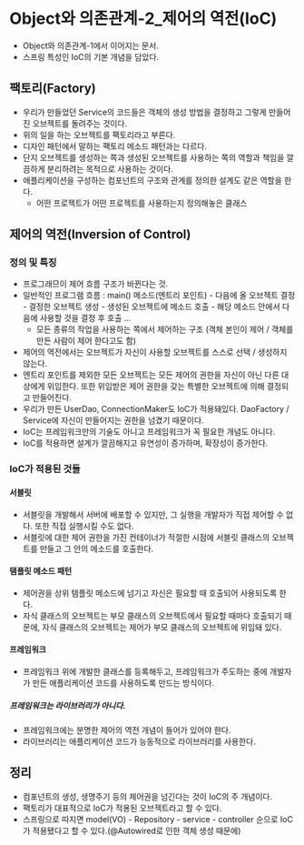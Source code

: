 # Object와 의존관계-2_제어의 역전(IoC)

- Object와 의존관계-1에서 이어지는 문서. 
- 스프링 특성인 IoC의 기본 개념을 담았다.

## 팩토리(Factory)

- 우리가 만들었던 Service의 코드들은 객체의 생성 방법을 결정하고 그렇게 만들어진 오브젝트를 돌려주는 것이다.
- 위의 일을 하는 오브젝트를 팩토리라고 부른다.
- 디자인 패턴에서 말하는 팩토리 메소드 패턴과는 다르다.
- 단지 오브젝트를 생성하는 쪽과 생성된 오브젝트를 사용하는 쪽의 역할과 책임을 깔끔하게 분리하려는 목적으로 사용하는 것이다.
- 애플리케이션을 구성하는 컴포넌트의 구조와 관계를 정의한 설계도 같은 역할을 한다.
  - 어떤 프로젝트가 어떤 프로젝트를 사용하는지 정의해놓은 클래스

## 제어의 역전(Inversion of Control)

### 정의 및 특징

- 프로그래므이 제어 흐름 구조가 바뀐다는 것.
- 일반적인 프로그램 흐름 : main() 메소드(엔트리 포인트) - 다음에 올 오브젝트 결정 - 결정한 오브젝트 생성 - 생성된 오브젝트에 메소드 호출 - 해당 메소드 안에서 다음에 사용할 것을 결정 후 호출 ...
  - 모든 종류의 작업을 사용하는 쪽에서 제어하는 구조 (객체 본인이 제어 / 객체를 만든 사람이 제어 한다고도 함)
- 제어의 역전에서는 오브젝트가 자신이 사용할 오브젝트를 스스로 선택 / 생성하지 않는다.
- 엔트리 포인트를 제외한 모든 오브젝트는 모든 제어의 권한을 자신이 아닌 다른 대상에게 위임한다. 또한 위임받은 제어 권한을 갖는 특별한 오브젝트에 의해 결정되고 만들어진다.
- 우리가 만든 UserDao, ConnectionMaker도 IoC가 적용돼있다. DaoFactory / Service에 자신이 만들어지는 권한을 넘겼기 때문이다.
- IoC는 프레임워크만의 기술도 아니고 프레임워크가 꼭 필요한 개념도 아니다.
- IoC를 적용하면 설계가 깔끔해지고 유연성이 증가하며, 확장성이 증가한다.

### IoC가 적용된 것들

#### 서블릿

- 서블릿을 개발해서 서버에 배포할 수 있지만, 그 실행을 개발자가 직접 제어할 수 없다. 또한 직접 실행시킬 수도 없다.
- 서블릿에 대한 제어 권한을 가진 컨테이너가 적절한 시점에 서블릿 클래스의 오브젝트를 만들고 그 안의 메소드를 호출한다.

#### 탬플릿 메소드 패턴

- 제어권을 상위 템플릿 메소드에 넘기고 자신은 필요할 때 호출되어 사용되도록 한다.
- 자식 클래스의 오브젝트는 부모 클래스의 오브젝트에서 필요할 때마다 호출되기 때문에, 자식 클래스의 오브젝트는 제어가 부모 클래스의 오브젝트에 위임돼 있다.

#### 프레임워크

- 프레임워크 위에 개발한 클래스를 등록해두고, 프레임워크가 주도하는 중에 개발자가 만든 애플리케이션 코드를 사용하도록 만드는 방식이다.

##### 프레임워크는 라이브러리가 아니다.

- 프레임워크에는 분명한 제어의 역전 개념이 들어가 있어야 한다.
- 라이브러리는 애플리케이션 코드가 능동적으로 라이브러리를 사용한다.



## 정리

- 컴포넌트의 생성, 생명주기 등의 제어권을 넘긴다는 것이 IoC의 주 개념이다.
- 팩토리가 대표적으로 IoC가 적용된 오브젝트라고 할 수 있다.
- 스프링으로 따지면 model(VO) - Repository - service - controller 순으로 IoC가 적용됐다고 할 수 있다.(@Autowired로 인한 객체 생성 때문에)